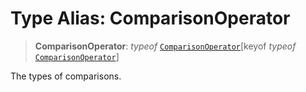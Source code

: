 # Type Alias: ComparisonOperator

> **ComparisonOperator**: *typeof* [`ComparisonOperator`](../variables/ComparisonOperator.md)\[keyof *typeof* [`ComparisonOperator`](../variables/ComparisonOperator.md)\]

The types of comparisons.
